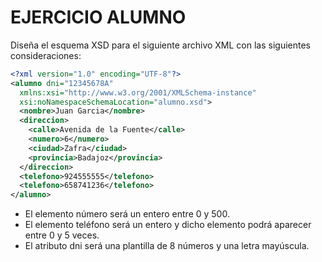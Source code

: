 # EJERCICIO ALUMNO
Diseña el esquema XSD para el siguiente archivo XML con las siguientes consideraciones:


```xml
<?xml version="1.0" encoding="UTF-8"?>
<alumno dni="12345678A"
  xmlns:xsi="http://www.w3.org/2001/XMLSchema-instance" 
  xsi:noNamespaceSchemaLocation="alumno.xsd">
  <nombre>Juan Garcia</nombre>
  <direccion>
    <calle>Avenida de la Fuente</calle>
    <numero>6</numero>
    <ciudad>Zafra</ciudad>
    <provincia>Badajoz</provincia>
  </direccion>
  <telefono>924555555</telefono>
  <telefono>658741236</telefono>
</alumno>

```

- El elemento número será un entero entre 0 y 500.
- El elemento teléfono será un entero y dicho elemento podrá aparecer entre 0 y 5 veces.
- El atributo dni será una plantilla de 8 números y una letra mayúscula.